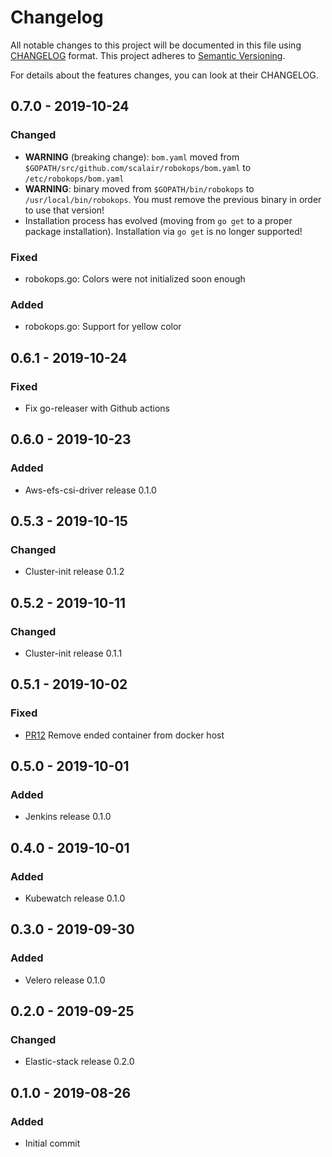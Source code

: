 # Changelog
All notable changes to this project will be documented in this file using [CHANGELOG](https://keepachangelog.com/en/0.3.0/) format.
This project adheres to [Semantic Versioning](https://semver.org/spec/v2.0.0.html).

For details about the features changes, you can look at their CHANGELOG.

## 0.7.0 - 2019-10-24
### Changed
- **WARNING** (breaking change): `bom.yaml` moved from `$GOPATH/src/github.com/scalair/robokops/bom.yaml` to `/etc/robokops/bom.yaml`
- **WARNING**: binary moved from `$GOPATH/bin/robokops` to `/usr/local/bin/robokops`. You must remove the previous binary in order to use that version!
- Installation process has evolved (moving from `go get` to a proper package installation). Installation via `go get` is no longer supported!

### Fixed
- robokops.go: Colors were not initialized soon enough

### Added
- robokops.go: Support for yellow color

## 0.6.1 - 2019-10-24
### Fixed
-  Fix go-releaser with Github actions

## 0.6.0 - 2019-10-23
### Added
-  Aws-efs-csi-driver release 0.1.0

## 0.5.3 - 2019-10-15
### Changed
- Cluster-init release 0.1.2

## 0.5.2 - 2019-10-11
### Changed
- Cluster-init release 0.1.1

## 0.5.1 - 2019-10-02
### Fixed
- [PR12](https://github.com/scalair/robokops/pull/12) Remove ended container from docker host

## 0.5.0 - 2019-10-01
### Added
- Jenkins release 0.1.0

## 0.4.0 - 2019-10-01
### Added
- Kubewatch release 0.1.0

## 0.3.0 - 2019-09-30
### Added
- Velero release 0.1.0

## 0.2.0 - 2019-09-25
### Changed
- Elastic-stack release 0.2.0

## 0.1.0 - 2019-08-26
### Added
- Initial commit
